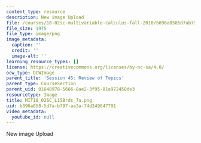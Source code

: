 ```yaml
---
content_type: resource
description: New image Upload
file: /courses/18-02sc-multivariable-calculus-fall-2010/b896a0585d7ab797aa3a74d249847791_MIT18_02SC_L15Brds_7a.png
file_size: 1975
file_type: image/png
image_metadata:
  caption: ''
  credit: ''
  image-alt: ''
learning_resource_types: []
license: https://creativecommons.org/licenses/by-nc-sa/4.0/
ocw_type: OCWImage
parent_title: 'Session 45: Review of Topics'
parent_type: CourseSection
parent_uid: 01648978-5666-8ae2-3f95-81e972458de3
resourcetype: Image
title: MIT18_02SC_L15Brds_7a.png
uid: b896a058-5d7a-b797-aa3a-74d249847791
video_metadata:
  youtube_id: null
---
```

New image Upload